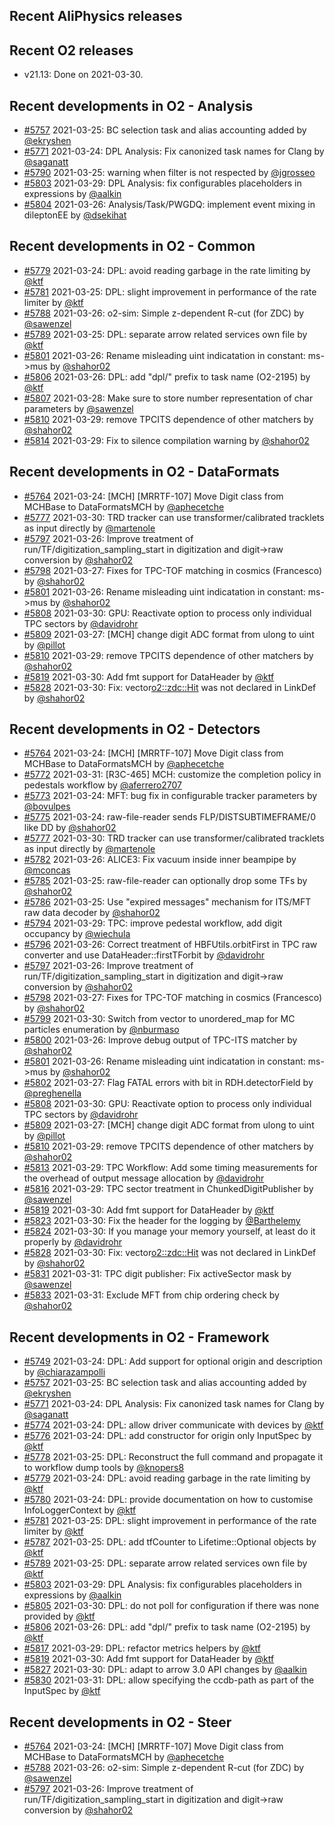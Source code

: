 ## Recent AliPhysics releases
## Recent O2 releases
- v21.13: Done on 2021-03-30.
## Recent developments in O2 - Analysis
- [#5757](https://github.com/AliceO2Group/AliceO2/pull/5757) 2021-03-25: BC selection task and alias accounting added by [@ekryshen](https://github.com/ekryshen)
- [#5771](https://github.com/AliceO2Group/AliceO2/pull/5771) 2021-03-24: DPL Analysis: Fix canonized task names for Clang by [@saganatt](https://github.com/saganatt)
- [#5790](https://github.com/AliceO2Group/AliceO2/pull/5790) 2021-03-25: warning when filter is not respected by [@jgrosseo](https://github.com/jgrosseo)
- [#5803](https://github.com/AliceO2Group/AliceO2/pull/5803) 2021-03-29: DPL Analysis: fix configurables placeholders in expressions by [@aalkin](https://github.com/aalkin)
- [#5804](https://github.com/AliceO2Group/AliceO2/pull/5804) 2021-03-26: Analysis/Task/PWGDQ: implement event mixing in dileptonEE by [@dsekihat](https://github.com/dsekihat)
## Recent developments in O2 - Common
- [#5779](https://github.com/AliceO2Group/AliceO2/pull/5779) 2021-03-24: DPL: avoid reading garbage in the rate limiting by [@ktf](https://github.com/ktf)
- [#5781](https://github.com/AliceO2Group/AliceO2/pull/5781) 2021-03-25: DPL: slight improvement in performance of the rate limiter by [@ktf](https://github.com/ktf)
- [#5788](https://github.com/AliceO2Group/AliceO2/pull/5788) 2021-03-26: o2-sim: Simple z-dependent R-cut (for ZDC) by [@sawenzel](https://github.com/sawenzel)
- [#5789](https://github.com/AliceO2Group/AliceO2/pull/5789) 2021-03-25: DPL: separate arrow related services own file by [@ktf](https://github.com/ktf)
- [#5801](https://github.com/AliceO2Group/AliceO2/pull/5801) 2021-03-26: Rename misleading uint indicatation in constant: ms->mus by [@shahor02](https://github.com/shahor02)
- [#5806](https://github.com/AliceO2Group/AliceO2/pull/5806) 2021-03-26: DPL: add "dpl/" prefix to task name (O2-2195) by [@ktf](https://github.com/ktf)
- [#5807](https://github.com/AliceO2Group/AliceO2/pull/5807) 2021-03-28: Make sure to store number representation of char parameters by [@sawenzel](https://github.com/sawenzel)
- [#5810](https://github.com/AliceO2Group/AliceO2/pull/5810) 2021-03-29: remove TPCITS dependence of other matchers by [@shahor02](https://github.com/shahor02)
- [#5814](https://github.com/AliceO2Group/AliceO2/pull/5814) 2021-03-29: Fix to silence compilation warning by [@shahor02](https://github.com/shahor02)
## Recent developments in O2 - DataFormats
- [#5764](https://github.com/AliceO2Group/AliceO2/pull/5764) 2021-03-24: [MCH] [MRRTF-107] Move Digit class from MCHBase to DataFormatsMCH by [@aphecetche](https://github.com/aphecetche)
- [#5777](https://github.com/AliceO2Group/AliceO2/pull/5777) 2021-03-30: TRD tracker can use transformer/calibrated tracklets as input directly by [@martenole](https://github.com/martenole)
- [#5797](https://github.com/AliceO2Group/AliceO2/pull/5797) 2021-03-26: Improve treatment of run/TF/digitization_sampling_start in digitization and digit->raw conversion by [@shahor02](https://github.com/shahor02)
- [#5798](https://github.com/AliceO2Group/AliceO2/pull/5798) 2021-03-27: Fixes for TPC-TOF matching in cosmics (Francesco) by [@shahor02](https://github.com/shahor02)
- [#5801](https://github.com/AliceO2Group/AliceO2/pull/5801) 2021-03-26: Rename misleading uint indicatation in constant: ms->mus by [@shahor02](https://github.com/shahor02)
- [#5808](https://github.com/AliceO2Group/AliceO2/pull/5808) 2021-03-30: GPU: Reactivate option to process only individual TPC sectors by [@davidrohr](https://github.com/davidrohr)
- [#5809](https://github.com/AliceO2Group/AliceO2/pull/5809) 2021-03-27: [MCH] change digit ADC format from ulong to uint by [@pillot](https://github.com/pillot)
- [#5810](https://github.com/AliceO2Group/AliceO2/pull/5810) 2021-03-29: remove TPCITS dependence of other matchers by [@shahor02](https://github.com/shahor02)
- [#5819](https://github.com/AliceO2Group/AliceO2/pull/5819) 2021-03-30: Add fmt support for DataHeader by [@ktf](https://github.com/ktf)
- [#5828](https://github.com/AliceO2Group/AliceO2/pull/5828) 2021-03-30: Fix: vector<o2::zdc::Hit> was not declared in LinkDef by [@shahor02](https://github.com/shahor02)
## Recent developments in O2 - Detectors
- [#5764](https://github.com/AliceO2Group/AliceO2/pull/5764) 2021-03-24: [MCH] [MRRTF-107] Move Digit class from MCHBase to DataFormatsMCH by [@aphecetche](https://github.com/aphecetche)
- [#5772](https://github.com/AliceO2Group/AliceO2/pull/5772) 2021-03-31: [R3C-465] MCH: customize the  completion policy in pedestals workflow by [@aferrero2707](https://github.com/aferrero2707)
- [#5773](https://github.com/AliceO2Group/AliceO2/pull/5773) 2021-03-24: MFT: bug fix in configurable tracker parameters by [@bovulpes](https://github.com/bovulpes)
- [#5775](https://github.com/AliceO2Group/AliceO2/pull/5775) 2021-03-24: raw-file-reader sends FLP/DISTSUBTIMEFRAME/0 like DD by [@shahor02](https://github.com/shahor02)
- [#5777](https://github.com/AliceO2Group/AliceO2/pull/5777) 2021-03-30: TRD tracker can use transformer/calibrated tracklets as input directly by [@martenole](https://github.com/martenole)
- [#5782](https://github.com/AliceO2Group/AliceO2/pull/5782) 2021-03-26: ALICE3: Fix vacuum inside inner beampipe by [@mconcas](https://github.com/mconcas)
- [#5785](https://github.com/AliceO2Group/AliceO2/pull/5785) 2021-03-25: raw-file-reader can optionally drop some TFs by [@shahor02](https://github.com/shahor02)
- [#5786](https://github.com/AliceO2Group/AliceO2/pull/5786) 2021-03-25: Use "expired messages" mechanism for ITS/MFT raw data decoder by [@shahor02](https://github.com/shahor02)
- [#5794](https://github.com/AliceO2Group/AliceO2/pull/5794) 2021-03-29: TPC: improve pedestal workflow, add digit occupancy by [@wiechula](https://github.com/wiechula)
- [#5796](https://github.com/AliceO2Group/AliceO2/pull/5796) 2021-03-26: Correct treatment of HBFUtils.orbitFirst in TPC raw converter and use DataHeader::firstTForbit by [@davidrohr](https://github.com/davidrohr)
- [#5797](https://github.com/AliceO2Group/AliceO2/pull/5797) 2021-03-26: Improve treatment of run/TF/digitization_sampling_start in digitization and digit->raw conversion by [@shahor02](https://github.com/shahor02)
- [#5798](https://github.com/AliceO2Group/AliceO2/pull/5798) 2021-03-27: Fixes for TPC-TOF matching in cosmics (Francesco) by [@shahor02](https://github.com/shahor02)
- [#5799](https://github.com/AliceO2Group/AliceO2/pull/5799) 2021-03-30: Switch from vector to unordered_map for MC particles enumeration by [@nburmaso](https://github.com/nburmaso)
- [#5800](https://github.com/AliceO2Group/AliceO2/pull/5800) 2021-03-26: Improve debug output of TPC-ITS matcher by [@shahor02](https://github.com/shahor02)
- [#5801](https://github.com/AliceO2Group/AliceO2/pull/5801) 2021-03-26: Rename misleading uint indicatation in constant: ms->mus by [@shahor02](https://github.com/shahor02)
- [#5802](https://github.com/AliceO2Group/AliceO2/pull/5802) 2021-03-27: Flag FATAL errors with bit in RDH.detectorField by [@preghenella](https://github.com/preghenella)
- [#5808](https://github.com/AliceO2Group/AliceO2/pull/5808) 2021-03-30: GPU: Reactivate option to process only individual TPC sectors by [@davidrohr](https://github.com/davidrohr)
- [#5809](https://github.com/AliceO2Group/AliceO2/pull/5809) 2021-03-27: [MCH] change digit ADC format from ulong to uint by [@pillot](https://github.com/pillot)
- [#5810](https://github.com/AliceO2Group/AliceO2/pull/5810) 2021-03-29: remove TPCITS dependence of other matchers by [@shahor02](https://github.com/shahor02)
- [#5813](https://github.com/AliceO2Group/AliceO2/pull/5813) 2021-03-29: TPC Workflow: Add some timing measurements for the overhead of output message allocation by [@davidrohr](https://github.com/davidrohr)
- [#5816](https://github.com/AliceO2Group/AliceO2/pull/5816) 2021-03-29: TPC sector treatment in ChunkedDigitPublisher by [@sawenzel](https://github.com/sawenzel)
- [#5819](https://github.com/AliceO2Group/AliceO2/pull/5819) 2021-03-30: Add fmt support for DataHeader by [@ktf](https://github.com/ktf)
- [#5823](https://github.com/AliceO2Group/AliceO2/pull/5823) 2021-03-30: Fix the header for the logging by [@Barthelemy](https://github.com/Barthelemy)
- [#5824](https://github.com/AliceO2Group/AliceO2/pull/5824) 2021-03-30: If you manage your memory yourself, at least do it properly by [@davidrohr](https://github.com/davidrohr)
- [#5828](https://github.com/AliceO2Group/AliceO2/pull/5828) 2021-03-30: Fix: vector<o2::zdc::Hit> was not declared in LinkDef by [@shahor02](https://github.com/shahor02)
- [#5831](https://github.com/AliceO2Group/AliceO2/pull/5831) 2021-03-31: TPC digit publisher: Fix activeSector mask by [@sawenzel](https://github.com/sawenzel)
- [#5833](https://github.com/AliceO2Group/AliceO2/pull/5833) 2021-03-31: Exclude MFT from chip ordering check by [@shahor02](https://github.com/shahor02)
## Recent developments in O2 - Framework
- [#5749](https://github.com/AliceO2Group/AliceO2/pull/5749) 2021-03-24: DPL: Add support for optional origin and description by [@chiarazampolli](https://github.com/chiarazampolli)
- [#5757](https://github.com/AliceO2Group/AliceO2/pull/5757) 2021-03-25: BC selection task and alias accounting added by [@ekryshen](https://github.com/ekryshen)
- [#5771](https://github.com/AliceO2Group/AliceO2/pull/5771) 2021-03-24: DPL Analysis: Fix canonized task names for Clang by [@saganatt](https://github.com/saganatt)
- [#5774](https://github.com/AliceO2Group/AliceO2/pull/5774) 2021-03-24: DPL: allow driver communicate with devices by [@ktf](https://github.com/ktf)
- [#5776](https://github.com/AliceO2Group/AliceO2/pull/5776) 2021-03-24: DPL: add constructor for origin only InputSpec by [@ktf](https://github.com/ktf)
- [#5778](https://github.com/AliceO2Group/AliceO2/pull/5778) 2021-03-25: DPL: Reconstruct the full command and propagate it to workflow dump tools by [@knopers8](https://github.com/knopers8)
- [#5779](https://github.com/AliceO2Group/AliceO2/pull/5779) 2021-03-24: DPL: avoid reading garbage in the rate limiting by [@ktf](https://github.com/ktf)
- [#5780](https://github.com/AliceO2Group/AliceO2/pull/5780) 2021-03-24: DPL: provide documentation on how to customise InfoLoggerContext by [@ktf](https://github.com/ktf)
- [#5781](https://github.com/AliceO2Group/AliceO2/pull/5781) 2021-03-25: DPL: slight improvement in performance of the rate limiter by [@ktf](https://github.com/ktf)
- [#5787](https://github.com/AliceO2Group/AliceO2/pull/5787) 2021-03-25: DPL: add tfCounter to Lifetime::Optional objects by [@ktf](https://github.com/ktf)
- [#5789](https://github.com/AliceO2Group/AliceO2/pull/5789) 2021-03-25: DPL: separate arrow related services own file by [@ktf](https://github.com/ktf)
- [#5803](https://github.com/AliceO2Group/AliceO2/pull/5803) 2021-03-29: DPL Analysis: fix configurables placeholders in expressions by [@aalkin](https://github.com/aalkin)
- [#5805](https://github.com/AliceO2Group/AliceO2/pull/5805) 2021-03-30: DPL: do not poll for configuration if there was none provided by [@ktf](https://github.com/ktf)
- [#5806](https://github.com/AliceO2Group/AliceO2/pull/5806) 2021-03-26: DPL: add "dpl/" prefix to task name (O2-2195) by [@ktf](https://github.com/ktf)
- [#5817](https://github.com/AliceO2Group/AliceO2/pull/5817) 2021-03-29: DPL: refactor metrics helpers by [@ktf](https://github.com/ktf)
- [#5819](https://github.com/AliceO2Group/AliceO2/pull/5819) 2021-03-30: Add fmt support for DataHeader by [@ktf](https://github.com/ktf)
- [#5827](https://github.com/AliceO2Group/AliceO2/pull/5827) 2021-03-30: DPL: adapt to arrow 3.0 API changes by [@aalkin](https://github.com/aalkin)
- [#5830](https://github.com/AliceO2Group/AliceO2/pull/5830) 2021-03-31: DPL: allow specifying the ccdb-path as part of the InputSpec by [@ktf](https://github.com/ktf)
## Recent developments in O2 - Steer
- [#5764](https://github.com/AliceO2Group/AliceO2/pull/5764) 2021-03-24: [MCH] [MRRTF-107] Move Digit class from MCHBase to DataFormatsMCH by [@aphecetche](https://github.com/aphecetche)
- [#5788](https://github.com/AliceO2Group/AliceO2/pull/5788) 2021-03-26: o2-sim: Simple z-dependent R-cut (for ZDC) by [@sawenzel](https://github.com/sawenzel)
- [#5797](https://github.com/AliceO2Group/AliceO2/pull/5797) 2021-03-26: Improve treatment of run/TF/digitization_sampling_start in digitization and digit->raw conversion by [@shahor02](https://github.com/shahor02)
